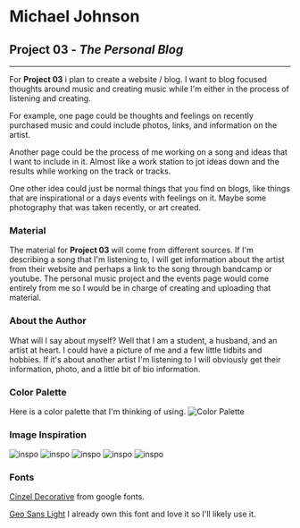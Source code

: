 # **Michael Johnson**
## **Project 03** - *The Personal Blog*
---
For **Project 03** i plan to create a website / blog. I want to blog focused thoughts around music and creating music while I'm either in the process of listening and creating.

For example, one page could be thoughts and feelings on recently purchased music and could include photos, links, and information on the artist.

Another page could be the process of me working on a song and ideas that I want to include in it. Almost like a work station to jot ideas down and the results while working on the track or tracks.

One other idea could just be normal things that you find on blogs, like things that are inspirational or a days events with feelings on it. Maybe some photography that was taken recently, or art created.

### **Material**

The material for **Project 03** will come from different sources. If I'm describing a song that I'm listening to, I will get information about the artist from their website and perhaps a link to the song through bandcamp or youtube. The personal music project and the events page would come entirely from me so I would be in charge of creating and uploading that material.

### **About the Author**

What will I say about myself? Well that I am a student, a husband, and an artist at heart. I could have a picture of me and a few little tidbits and hobbies. If it's about another artist I'm listening to I will obviously get their information, photo, and a little bit of bio information.

### **Color Palette**

Here is a color palette that I'm thinking of using.
![Color Palette](./Images/color-palette.png)

### **Image Inspiration**
![inspo](./Images/jesus-perea-abstract-composition-m19-2017.jpg)
![inspo](./Images/tbdxesno7.png)
![inspo](./Images/untitled2.jpg)
![inspo](./Images/sol-lewitt-from-six-geometric.jpg)
![inspo](./Images/untitled1.jpg)

### **Fonts**
[Cinzel Decorative](https://fonts.google.com/specimen/Cinzel+Decorative) from google fonts.

[Geo Sans Light](https://www.dafont.com/geo-sans-light.font) I already own this font and love it so I'll likely use it.
